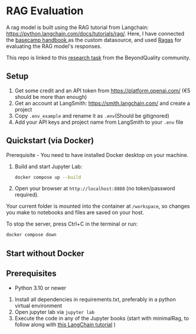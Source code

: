 # RAG Evaluation

A rag model is built using the RAG tutorial from Langchain: https://python.langchain.com/docs/tutorials/rag/. Here, I have connected the [basecamp handbook ](https://basecamp.com/handbook) as the custom datasource, and used [Ragas](https://github.com/explodinggradients/ragas/tree/main/docs) for evaluating the RAG model's responses. 

This repo is linked to this [research task](https://github.com/BeyondQuality/beyondquality/blob/main/research/rag-evaluation.md) from the BeyondQuality community. 

## Setup
1. Get some credit and an API token from https://platform.openai.com/ (€5 should be more than enough)
2. Get an account at LangSmith: https://smith.langchain.com/ and create a project
3. Copy `.env_example` and rename it as `.env`(Should be gitignored) 
4. Add your API keys and project name from LangSmith to your `.env` file
   
## Quickstart (via Docker)
Prerequisite - You need to have installed Docker desktop on your machine. 
1. Build and start Jupyter Lab:
   ```bash
   docker compose up --build
   ```
2. Open your browser at `http://localhost:8888` (no token/password required).

Your current folder is mounted into the container at `/workspace`, so changes you make to notebooks and files are saved on your host.

To stop the server, press Ctrl+C in the terminal or run:
```bash
docker compose down
```

## Start without Docker
## Prerequisites 
- Python 3.10 or newer

1. Install all dependencies in requirements.txt, preferably in a python virtual environment
2. Open jupyter lab via `jupyter lab`
3. Execute the code in any of the Jupyter books (start with minimalRag, to follow along with [this LangChain tutorial](https://python.langchain.com/docs/tutorials/rag/#setup) )